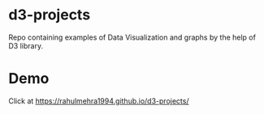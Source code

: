# d3-projects
Repo containing examples of Data Visualization and graphs by the help of D3 library.

# Demo
Click at https://rahulmehra1994.github.io/d3-projects/

